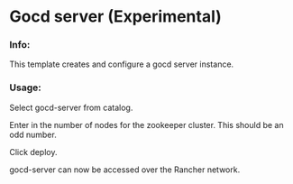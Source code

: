 # Gocd server (Experimental)


### Info:

 This template creates and configure a gocd server instance.
 
 
### Usage:

 Select gocd-server from catalog. 
 
 Enter in the number of nodes for the zookeeper cluster. This should be an odd number.
 
 Click deploy.
 
 gocd-server can now be accessed over the Rancher network. 
 
